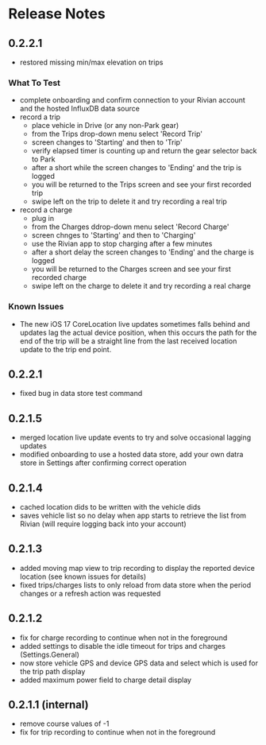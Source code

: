 # Release Notes

## 0.2.2.1
- restored missing min/max elevation on trips

### What To Test
- complete onboarding and confirm connection to your Rivian account and the hosted InfluxDB data source
- record a trip
    - place vehicle in Drive (or any non-Park gear)
    - from the Trips drop-down menu select 'Record Trip'
    - screen changes to 'Starting' and then to 'Trip'
    - verify elapsed timer is counting up and return the gear selector back to Park
    - after a short while the screen changes to 'Ending' and the trip is logged
    - you will be returned to the Trips screen and see your first recorded trip
    - swipe left on the trip to delete it and try recording a real trip
- record a charge
    - plug in
    - from the Charges ddrop-down menu select 'Record Charge'
    - screen chnges to 'Starting' and then to 'Charging'
    - use the Rivian app to stop charging after a few minutes
    - after a short delay the screen changes to 'Ending' and the charge is logged
    - you will be returned to the Charges screen and see your first recorded charge
    - swipe left on the charge to delete it and try recording a real charge

### Known Issues
- The new iOS 17 CoreLocation live updates sometimes falls behind and updates lag the actual device position, when this occurs the path for the end of the trip will be a straight line from the last received location update to the trip end point.

## 0.2.2.1
- fixed bug in data store test command

## 0.2.1.5
- merged location live update events to try and solve occasional lagging updates
- modified onboarding to use a hosted data store, add your own datra store in Settings after confirming correct operation

## 0.2.1.4
- cached location dids to be written with the vehicle dids
- saves vehicle list so no delay when app starts to retrieve the list from Rivian (will require logging back into your account) 

## 0.2.1.3
- added moving map view to trip recording to display the reported device location (see known issues for details)
- fixed trips/charges lists to only reload from data store when the period changes or a refresh action was requested

## 0.2.1.2
- fix for charge recording to continue when not in the foreground
- added settings to disable the idle timeout for trips and charges (Settings.General)
- now store vehicle GPS and device GPS data and select which is used for the trip path display
- added maximum power field to charge detail display

## 0.2.1.1 (internal)
- remove course values of -1
- fix for trip recording to continue when not in the foreground
